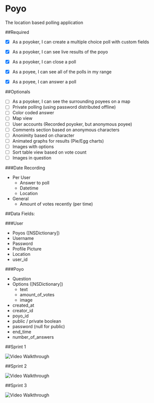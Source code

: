 # Poyo
The location based polling application

##Required
- [x] As a poyoker, I can create a multiple choice poll with custom fields
- [x] As a poyoker, I can see live results of the poyo
- [x] As a poyoker, I can close a poll
- [x] As a poyee, I can see all of the polls in my range
- [x] As a poyee, I can answer a poll


##Optionals
- [ ] As a poyoker, I can see the surrounding poyees on a map
- [ ] Private polling (using password distributed offline)
- [ ] Color coded answer
- [ ] Map view
- [ ] User accounts (Recorded poyoker, but anonymous poyee)
- [ ] Comments section based on anonymous characters
- [ ] Anonimity based on character
- [ ] Animated graphs for results (Pie/Egg charts)
- [ ] Images with options
- [ ] Sort table view based on vote count
- [ ] Images in question

###Date Recording
* Per User
  * Answer to poll
  * Datetime
  * Location
* General
  * Amount of votes recently (per time)

##Data Fields:

###User
* Poyos ([NSDictionary])
* Username
* Password
* Profile Picture
* Location
* user_id

###Poyo
* Question
* Options ([NSDictionary])
  * text
  * amount_of_votes
  * image
* created_at
* creator_id
* poyo_id
* public / private boolean
* password (null for public)
* end_time
* number_of_answers

##Sprint 1

<img src='http://i.imgur.com/BCLkOxh.gif' title='Video Walkthrough' width='' alt='Video Walkthrough' />

##Sprint 2

<img src='http://i.imgur.com/VBp6NQ9.gif' title='Video Walkthrough' width='' alt='Video Walkthrough' />

##Sprint 3

<img src='http://i.imgur.com/TUZTFTh.gifv' title='Video Walkthrough' width='' alt='Video Walkthrough' />
